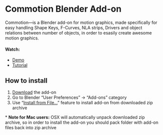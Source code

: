 Commotion Blender Add-on
========================

Commotion—is a Blender add-on for motion graphics, made specifically for easy handling Shape Keys, F-Curves, NLA strips, Drivers and object relations between number of objects, in order to esasily create awesome motion graphics.

#### Watch:
* [Demo]
* [Tutorial]


How to install
------------------------

1. [Download][master.zip] the add-on
2. Go to Blender “User Preferences” → “Add-ons” category
3. Use “[Install from File…]” feature to install add-on from downloaded zip archive

\* **Note for Mac users:** OSX will automatically unpack downloaded zip archive, so in order to install the add-on you should pack folder with add-on files back into zip archive




[Demo]: http://youtu.be/gLj4PvHbm4s
[master.zip]: https://github.com/mrachinskiy/blender-addon-commotion/archive/master.zip
[Tutorial]: http://youtu.be/qbJMTOUdxRY
[Install from File…]: http://blender.org/manual/advanced/scripting/python/add_ons.html#installation-of-a-3rd-party-add-on
